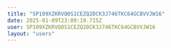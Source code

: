 ```yaml
---
title: "SP109XZKRVQ0S1CEZQ2DCK3J746TKC64GCBVVJW16"
date: 2025-01-09T23:09:19.715Z
user: SP109XZKRVQ0S1CEZQ2DCK3J746TKC64GCBVVJW16
layout: "users"
---
```

    